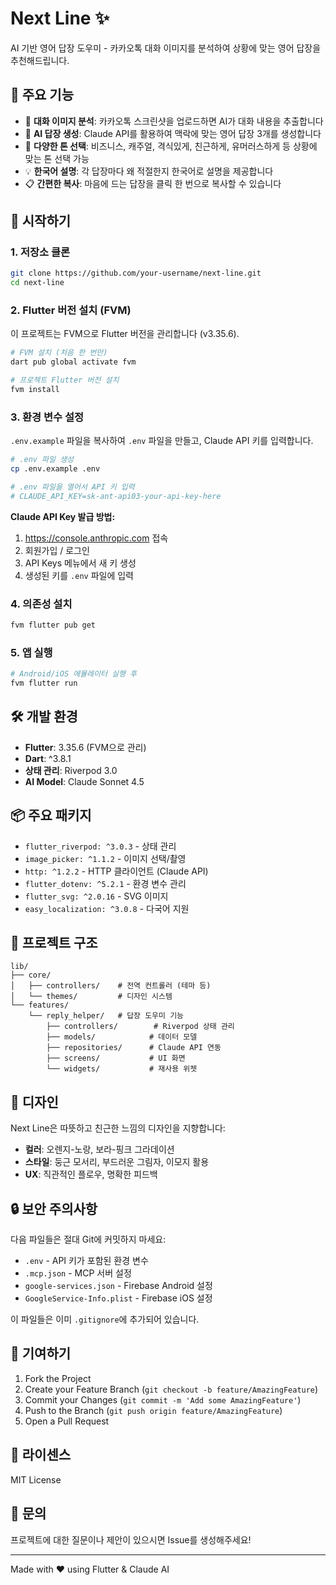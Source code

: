 # Next Line ✨

AI 기반 영어 답장 도우미 - 카카오톡 대화 이미지를 분석하여 상황에 맞는 영어 답장을 추천해드립니다.

## 📱 주요 기능

- 📸 **대화 이미지 분석**: 카카오톡 스크린샷을 업로드하면 AI가 대화 내용을 추출합니다
- 🤖 **AI 답장 생성**: Claude API를 활용하여 맥락에 맞는 영어 답장 3개를 생성합니다
- 🎨 **다양한 톤 선택**: 비즈니스, 캐주얼, 격식있게, 친근하게, 유머러스하게 등 상황에 맞는 톤 선택 가능
- 💡 **한국어 설명**: 각 답장마다 왜 적절한지 한국어로 설명을 제공합니다
- 📋 **간편한 복사**: 마음에 드는 답장을 클릭 한 번으로 복사할 수 있습니다

## 🚀 시작하기

### 1. 저장소 클론

```bash
git clone https://github.com/your-username/next-line.git
cd next-line
```

### 2. Flutter 버전 설치 (FVM)

이 프로젝트는 FVM으로 Flutter 버전을 관리합니다 (v3.35.6).

```bash
# FVM 설치 (처음 한 번만)
dart pub global activate fvm

# 프로젝트 Flutter 버전 설치
fvm install
```

### 3. 환경 변수 설정

`.env.example` 파일을 복사하여 `.env` 파일을 만들고, Claude API 키를 입력합니다.

```bash
# .env 파일 생성
cp .env.example .env

# .env 파일을 열어서 API 키 입력
# CLAUDE_API_KEY=sk-ant-api03-your-api-key-here
```

**Claude API Key 발급 방법:**
1. https://console.anthropic.com 접속
2. 회원가입 / 로그인
3. API Keys 메뉴에서 새 키 생성
4. 생성된 키를 `.env` 파일에 입력

### 4. 의존성 설치

```bash
fvm flutter pub get
```

### 5. 앱 실행

```bash
# Android/iOS 에뮬레이터 실행 후
fvm flutter run
```

## 🛠 개발 환경

- **Flutter**: 3.35.6 (FVM으로 관리)
- **Dart**: ^3.8.1
- **상태 관리**: Riverpod 3.0
- **AI Model**: Claude Sonnet 4.5

## 📦 주요 패키지

- `flutter_riverpod: ^3.0.3` - 상태 관리
- `image_picker: ^1.1.2` - 이미지 선택/촬영
- `http: ^1.2.2` - HTTP 클라이언트 (Claude API)
- `flutter_dotenv: ^5.2.1` - 환경 변수 관리
- `flutter_svg: ^2.0.16` - SVG 이미지
- `easy_localization: ^3.0.8` - 다국어 지원

## 📁 프로젝트 구조

```
lib/
├── core/
│   ├── controllers/    # 전역 컨트롤러 (테마 등)
│   └── themes/         # 디자인 시스템
└── features/
    └── reply_helper/   # 답장 도우미 기능
        ├── controllers/        # Riverpod 상태 관리
        ├── models/            # 데이터 모델
        ├── repositories/      # Claude API 연동
        ├── screens/           # UI 화면
        └── widgets/           # 재사용 위젯
```

## 🎨 디자인

Next Line은 따뜻하고 친근한 느낌의 디자인을 지향합니다:

- **컬러**: 오렌지-노랑, 보라-핑크 그라데이션
- **스타일**: 둥근 모서리, 부드러운 그림자, 이모지 활용
- **UX**: 직관적인 플로우, 명확한 피드백

## 🔒 보안 주의사항

다음 파일들은 절대 Git에 커밋하지 마세요:

- `.env` - API 키가 포함된 환경 변수
- `.mcp.json` - MCP 서버 설정
- `google-services.json` - Firebase Android 설정
- `GoogleService-Info.plist` - Firebase iOS 설정

이 파일들은 이미 `.gitignore`에 추가되어 있습니다.

## 🤝 기여하기

1. Fork the Project
2. Create your Feature Branch (`git checkout -b feature/AmazingFeature`)
3. Commit your Changes (`git commit -m 'Add some AmazingFeature'`)
4. Push to the Branch (`git push origin feature/AmazingFeature`)
5. Open a Pull Request

## 📝 라이센스

MIT License

## 💬 문의

프로젝트에 대한 질문이나 제안이 있으시면 Issue를 생성해주세요!

---

Made with ❤️ using Flutter & Claude AI
